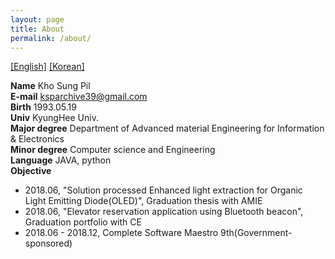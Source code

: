 ```yaml
---
layout: page
title: About
permalink: /about/
---
```


<a href = "/about">[English]</a>
<a href = "/about_kr">[Korean]</a>

<b>Name</b> Kho Sung Pil<br>
<b>E-mail</b> ksparchive39@gmail.com<br>
<b>Birth</b> 1993.05.19<br>
<b>Univ</b> KyungHee Univ.<br>
<b>Major degree</b> Department of Advanced material Engineering for Information & Electronics<br>
<b>Minor degree</b> Computer science and Engineering<br>
<b>Language</b> JAVA, python<br>
<b>Objective</b><br>
* 2018.06, "Solution processed Enhanced light extraction for Organic Light Emitting Diode(OLED)", Graduation thesis with AMIE
* 2018.06, "Elevator reservation application using Bluetooth beacon",  Graduation portfolio with CE
* 2018.06 - 2018.12, Complete Software Maestro 9th(Government-sponsored)
